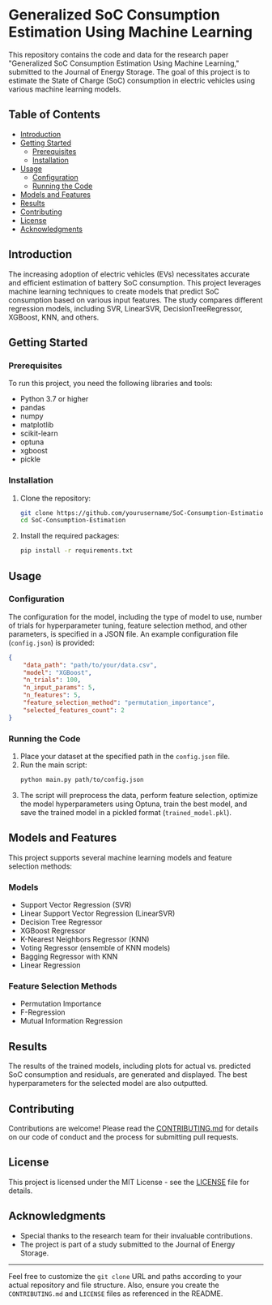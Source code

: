 # Generalized SoC Consumption Estimation Using Machine Learning

This repository contains the code and data for the research paper "Generalized SoC Consumption Estimation Using Machine Learning," submitted to the Journal of Energy Storage. The goal of this project is to estimate the State of Charge (SoC) consumption in electric vehicles using various machine learning models.

## Table of Contents
- [Introduction](#introduction)
- [Getting Started](#getting-started)
  - [Prerequisites](#prerequisites)
  - [Installation](#installation)
- [Usage](#usage)
  - [Configuration](#configuration)
  - [Running the Code](#running-the-code)
- [Models and Features](#models-and-features)
- [Results](#results)
- [Contributing](#contributing)
- [License](#license)
- [Acknowledgments](#acknowledgments)

## Introduction

The increasing adoption of electric vehicles (EVs) necessitates accurate and efficient estimation of battery SoC consumption. This project leverages machine learning techniques to create models that predict SoC consumption based on various input features. The study compares different regression models, including SVR, LinearSVR, DecisionTreeRegressor, XGBoost, KNN, and others.

## Getting Started

### Prerequisites

To run this project, you need the following libraries and tools:
- Python 3.7 or higher
- pandas
- numpy
- matplotlib
- scikit-learn
- optuna
- xgboost
- pickle

### Installation

1. Clone the repository:
    ```sh
    git clone https://github.com/yourusername/SoC-Consumption-Estimation.git
    cd SoC-Consumption-Estimation
    ```

2. Install the required packages:
    ```sh
    pip install -r requirements.txt
    ```

## Usage

### Configuration

The configuration for the model, including the type of model to use, number of trials for hyperparameter tuning, feature selection method, and other parameters, is specified in a JSON file. An example configuration file (`config.json`) is provided:

```json
{
    "data_path": "path/to/your/data.csv",
    "model": "XGBoost",
    "n_trials": 100,
    "n_input_params": 5,
    "n_features": 5,
    "feature_selection_method": "permutation_importance",
    "selected_features_count": 2
}
```

### Running the Code

1. Place your dataset at the specified path in the `config.json` file.
2. Run the main script:
    ```sh
    python main.py path/to/config.json
    ```
3. The script will preprocess the data, perform feature selection, optimize the model hyperparameters using Optuna, train the best model, and save the trained model in a pickled format (`trained_model.pkl`).

## Models and Features

This project supports several machine learning models and feature selection methods:

### Models
- Support Vector Regression (SVR)
- Linear Support Vector Regression (LinearSVR)
- Decision Tree Regressor
- XGBoost Regressor
- K-Nearest Neighbors Regressor (KNN)
- Voting Regressor (ensemble of KNN models)
- Bagging Regressor with KNN
- Linear Regression

### Feature Selection Methods
- Permutation Importance
- F-Regression
- Mutual Information Regression

## Results

The results of the trained models, including plots for actual vs. predicted SoC consumption and residuals, are generated and displayed. The best hyperparameters for the selected model are also outputted.

## Contributing

Contributions are welcome! Please read the [CONTRIBUTING.md](CONTRIBUTING.md) for details on our code of conduct and the process for submitting pull requests.

## License

This project is licensed under the MIT License - see the [LICENSE](LICENSE) file for details.

## Acknowledgments

- Special thanks to the research team for their invaluable contributions.
- The project is part of a study submitted to the Journal of Energy Storage.

---

Feel free to customize the `git clone` URL and paths according to your actual repository and file structure. Also, ensure you create the `CONTRIBUTING.md` and `LICENSE` files as referenced in the README.
